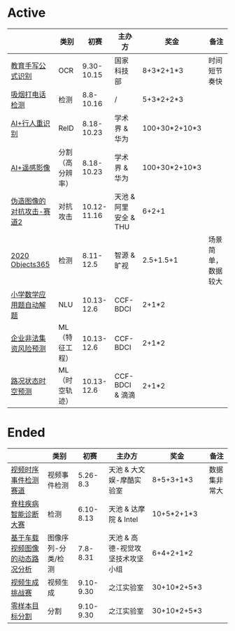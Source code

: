 
# Active

|        | 类别 |  初赛  |  主办方 | 奖金 |  备注 |
|  ----  | ----  |  ----  | ----  |   ----  | ----  |
| [教育手写公式识别](https://www.kesci.com/home/competition/5f703ac023f41e002c3ed5e4)  | OCR | 9.30-10.15 | 国家科技部 | 8+3\*2+1\*3| 时间短节奏快 |
| [吸烟打电话检测](https://dev.ehualu.com/dev/home/competition/competitionDetail?competitionId=3)  | 检测 | 8.8-10.16 | / | 5+3\*2+2\*3| 
| [AI+行人重识别](https://www.datafountain.cn/competitions/454) | ReID | 8.18-10.23 | 学术界 \& 华为 |  100+30\*2+10\*3 
| [AI+遥感影像](https://www.datafountain.cn/competitions/457) | 分割（高分辨率） | 8.18-10.23 | 学术界 \& 华为 |  100+30\*2+10\*3
| [伪造图像的对抗攻击-赛道2](https://tianchi.aliyun.com/competition/entrance/531812/introduction)  | 对抗攻击 | 10.12-11.16 | 天池 \& 阿里安全 \& THU | 6+2+1 | 
| [2020 Objects365](http://competition.baai.ac.cn/c/36/format/introduce?sourceType=public) | 检测 | 8.11-12.5 | 智源 \& 旷视 |  2.5+1.5+1 | 场景简单，数据较大
| [小学数学应用题自动解题](https://www.datafountain.cn/competitions/467)  | NLU | 10.13-12.6 | CCF-BDCI | 2+1\*2| 
| [企业非法集资风险预测](https://www.datafountain.cn/competitions/469)  | ML（特征工程） | 10.13-12.6 | CCF-BDCI | 2+1\*2  | 
| [路况状态时空预测](https://www.datafountain.cn/competitions/466)  | ML（时空轨迹） | 10.13-12.6 | CCF-BDCI \& 滴滴 | 2+1\*2 |  


# Ended
|        | 类别 |  初赛  |  主办方 | 奖金 |  备注 |
|  ----  | ----  |  ----  | ----  |   ----  | ----  |
| [视频时序事件检测赛道](https://tianchi.aliyun.com/competition/entrance/531798/introduction)  | 视频事件检测| 5.26-8.3 | 天池 \& 大文娱-摩酷实验室 | 8+5+3+1\*3 | 数据集非常大|
| [脊柱疾病智能诊断大赛](https://tianchi.aliyun.com/competition/entrance/531796/introduction)  | 检测 | 6.10-8.13 | 天池 \& 达摩院 \& Intel | 10+5\*2+1\*3| 
| [基于车载视频图像的动态路况分析](https://tianchi.aliyun.com/competition/entrance/531809/introduction)  | 图像序列-分类/检测 | 7.8-8.31| 天池 \& 高德-视觉攻坚技术攻坚小组 | 6+4+2+1\*2 |
| [视频生成挑战赛](https://zhejianglab.aliyun.com/entrance/531817/introduction)  | 视频生成 | 9.10-9.30 | 之江实验室 | 30+10\*2+5\*3 | 
| [零样本目标分割](https://zhejianglab.aliyun.com/entrance/531816/introduction)  | 分割 | 9.10-9.30 | 之江实验室 | 30+10\*2+5\*3 |  

